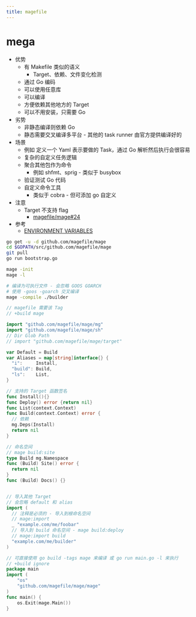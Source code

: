 ```yaml
---
title: magefile
---
```


# mega

- 优势
  - 有 Makefile 类似的语义
    - Target、依赖、文件变化检测
  - 通过 Go 编码
  - 可以使用任意库
  - 可以编译
  - 方便依赖其他地方的 Target
  - 可以不用安装，只需要 Go
- 劣势
  - 非静态编译则依赖 Go
  - 静态需要交叉编译多平台 - 其他的 task runner 由官方提供编译好的
- 场景
  - 例如 定义一个 Yaml 表示要做的 Task，通过 Go 解析然后执行会很容易
  - 复杂的自定义任务逻辑
  - 聚合其他包作为命令
    - 例如 shfmt、sprig - 类似于 busybox
  - 验证测试 Go 代码
  - 自定义命令工具
    - 类似于 cobra - 但可添加 go 自定义
- 注意
  - Target 不支持 flag
    - [magefile/mage#24](https://github.com/magefile/mage/issues/24)
- 参考
  - [ENVIRONMENT VARIABLES](https://magefile.org/environment/)

```bash
go get -u -d github.com/magefile/mage
cd $GOPATH/src/github.com/magefile/mage
git pull
go run bootstrap.go

mage -init
mage -l

# 编译为可执行文件 - 会忽略 GOOS GOARCH
# 使用 -goos -goarch 交叉编译
mage -compile ./builder
```

```go
// magefile 需要该 Tag
// +build mage

import "github.com/magefile/mage/mg"
import "github.com/magefile/mage/sh"
// Dir Glob Path
// import "github.com/magefile/mage/target"

var Default = Build
var Aliases = map[string]interface{} {
  "i":     Install,
  "build": Build,
  "ls":    List,
}

// 支持的 Target 函数签名
func Install(){}
func Deploy() error {return nil}
func List(context.Context)
func Build(context.Context) error {
  // 依赖
  mg.Deps(Install)
  return nil
}

// 命名空间
// mage build:site
type Build mg.Namespace
func (Build) Site() error {
  return nil
}
func (Build) Docs() {}


// 导入其他 Target
// 会忽略 default 和 alias
import (
  // 注释是必须的 - 导入到根命名空间
  // mage:import
  _ "example.com/me/foobar"
  // 导入到 build 命名空间 - mage build:deploy
  // mage:import build
  "example.com/me/builder"
)

// 可直接使用 go build -tags mage 来编译 或 go run main.go -l 来执行
// +build ignore
package main
import (
	"os"
	"github.com/magefile/mage/mage"
)
func main() {
	os.Exit(mage.Main())
}
```
